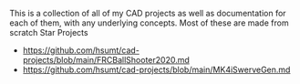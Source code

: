 This is a collection of all of my CAD projects as well as documentation for each of them, with any underlying concepts. Most of these are made from scratch
Star Projects
- https://github.com/hsumt/cad-projects/blob/main/FRCBallShooter2020.md
- https://github.com/hsumt/cad-projects/blob/main/MK4iSwerveGen.md
